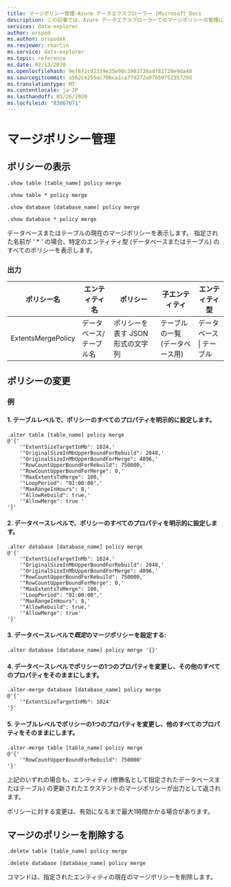 ```yaml
---
title: マージポリシー管理-Azure データエクスプローラー |Microsoft Docs
description: この記事では、Azure データエクスプローラーでのマージポリシーの管理について説明します。
services: data-explorer
author: orspod
ms.author: orspodek
ms.reviewer: rkarlin
ms.service: data-explorer
ms.topic: reference
ms.date: 02/13/2020
ms.openlocfilehash: 9ef6f2cd2359e35e90c3903738adf82728e9da40
ms.sourcegitcommit: a562ce255ac706ca1ca77d272a97b5975235729d
ms.translationtype: MT
ms.contentlocale: ja-JP
ms.lasthandoff: 05/26/2020
ms.locfileid: "83867071"
---
```

# <a name="merge-policy-management"></a>マージポリシー管理

## <a name="show-policy"></a>ポリシーの表示

```kusto
.show table [table_name] policy merge

.show table * policy merge

.show database [database_name] policy merge

.show database * policy merge
```

データベースまたはテーブルの現在のマージポリシーを表示します。
指定された名前が ' * ' の場合、特定のエンティティ型 (データベースまたはテーブル) のすべてのポリシーを表示します。

### <a name="output"></a>出力

|ポリシー名 | エンティティ名 | ポリシー | 子エンティティ | エンティティ型
|---|---|---|---|---
|ExtentsMergePolicy | データベース/テーブル名 | ポリシーを表す JSON 形式の文字列 | テーブルの一覧 (データベース用)|データベース &#124; テーブル

## <a name="alter-policy"></a>ポリシーの変更

### <a name="examples"></a>例

#### <a name="1-setting-all-properties-of-the-policy-explicitly-at-table-level"></a>1. テーブルレベルで、ポリシーのすべてのプロパティを明示的に設定します。

```kusto
.alter table [table_name] policy merge 
@'{'
    '"ExtentSizeTargetInMb": 1024,'
    '"OriginalSizeInMbUpperBoundForRebuild": 2048,'
    '"OriginalSizeInMbUpperBoundForMerge": 4096,'
    '"RowCountUpperBoundForRebuild": 750000,'
    '"RowCountUpperBoundForMerge": 0,'
    '"MaxExtentsToMerge": 100,'
    '"LoopPeriod": "01:00:00",'
    '"MaxRangeInHours": 8,'
    '"AllowRebuild": true,'
    '"AllowMerge": true '
'}'
```

#### <a name="2-setting-all-properties-of-the-policy-explicitly-at-database-level"></a>2. データベースレベルで、ポリシーのすべてのプロパティを明示的に設定します。

```kusto
.alter database [database_name] policy merge 
@'{'
    '"ExtentSizeTargetInMb": 1024,'
    '"OriginalSizeInMbUpperBoundForRebuild": 2048,'
    '"OriginalSizeInMbUpperBoundForMerge": 4096,'
    '"RowCountUpperBoundForRebuild": 750000,'
    '"RowCountUpperBoundForMerge": 0,'
    '"MaxExtentsToMerge": 100,'
    '"LoopPeriod": "01:00:00",'
    '"MaxRangeInHours": 8,'
    '"AllowRebuild": true,'
    '"AllowMerge": true'
'}'
```

#### <a name="3-setting-the-default-merge-policy-at-database-level"></a>3. データベースレベルで*既定*のマージポリシーを設定する:

```kusto
.alter database [database_name] policy merge '{}'
```

#### <a name="4-altering-a-single-property-of-the-policy-at-database-level-keeping-all-other-properties-as-is"></a>4. データベースレベルでポリシーの1つのプロパティを変更し、その他のすべてのプロパティをそのままにします。

```kusto
.alter-merge database [database_name] policy merge
@'{'
    '"ExtentSizeTargetInMb": 1024'
'}'
```

#### <a name="5-altering-a-single-property-of-the-policy-at-table-level-keeping-all-other-properties-as-is"></a>5. テーブルレベルでポリシーの1つのプロパティを変更し、他のすべてのプロパティをそのままにします。

```kusto
.alter-merge table [table_name] policy merge
@'{'
    '"RowCountUpperBoundForRebuild": 750000'
'}'
```

上記のいずれの場合も、エンティティ (修飾名として指定されたデータベースまたはテーブル) の更新されたエクステントのマージポリシーが出力として返されます。

ポリシーに対する変更は、有効になるまで最大1時間かかる場合があります。

## <a name="delete-policy-of-merge"></a>マージのポリシーを削除する

```kusto
.delete table [table_name] policy merge

.delete database [database_name] policy merge

```

コマンドは、指定されたエンティティの現在のマージポリシーを削除します。
